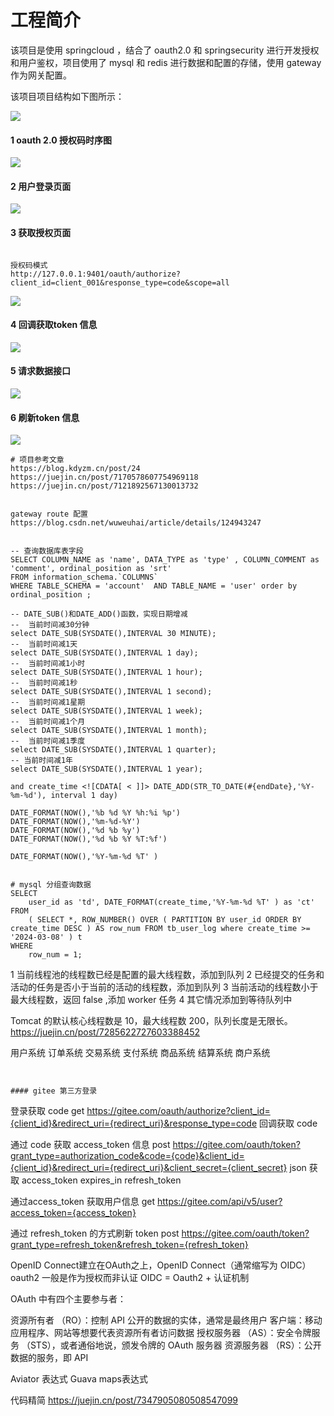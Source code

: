 # 工程简介
该项目是使用 springcloud ，结合了 oauth2.0 和 springsecurity 进行开发授权和用户鉴权，项目使用了 mysql 和 redis 进行数据和配置的存储，使用 gateway 作为网关配置。

该项目项目结构如下图所示：

![](./data/20221127182040.png)

#### 1 oauth 2.0 授权码时序图


![](./data/20221127182114.png)


#### 2 用户登录页面
![](./data/20221127182256.png)


#### 3 获取授权页面
```

授权码模式
http://127.0.0.1:9401/oauth/authorize?client_id=client_001&response_type=code&scope=all
```

![](./data/20221127182324.png)

#### 4 回调获取token 信息

![](./data/20221127182150.png)


#### 5 请求数据接口

![](./data/20221127182520.png)


#### 6 刷新token 信息

![](./data/20221127182552.png)



```
# 项目参考文章
https://blog.kdyzm.cn/post/24
https://juejin.cn/post/7170578607754969118
https://juejin.cn/post/7121892567130013732


gateway route 配置
https://blog.csdn.net/wuweuhai/article/details/124943247

```

```mysql

-- 查询数据库表字段
SELECT COLUMN_NAME as 'name', DATA_TYPE as 'type' , COLUMN_COMMENT as 'comment', ordinal_position as 'srt' 
FROM information_schema.`COLUMNS` 
WHERE TABLE_SCHEMA = 'account'  AND TABLE_NAME = 'user' order by ordinal_position ;

-- DATE_SUB()和DATE_ADD()函数，实现日期增减
--  当前时间减30分钟
select DATE_SUB(SYSDATE(),INTERVAL 30 MINUTE);
--  当前时间减1天
select DATE_SUB(SYSDATE(),INTERVAL 1 day);
--  当前时间减1小时            
select DATE_SUB(SYSDATE(),INTERVAL 1 hour);
--  当前时间减1秒             
select DATE_SUB(SYSDATE(),INTERVAL 1 second);
--  当前时间减1星期   
select DATE_SUB(SYSDATE(),INTERVAL 1 week);
--  当前时间减1个月      
select DATE_SUB(SYSDATE(),INTERVAL 1 month);
--  当前时间减1季度          
select DATE_SUB(SYSDATE(),INTERVAL 1 quarter);
-- 当前时间减1年        
select DATE_SUB(SYSDATE(),INTERVAL 1 year);

and create_time <![CDATA[ < ]]> DATE_ADD(STR_TO_DATE(#{endDate},'%Y-%m-%d'), interval 1 day)

DATE_FORMAT(NOW(),'%b %d %Y %h:%i %p')
DATE_FORMAT(NOW(),'%m-%d-%Y')
DATE_FORMAT(NOW(),'%d %b %y')
DATE_FORMAT(NOW(),'%d %b %Y %T:%f')

DATE_FORMAT(NOW(),'%Y-%m-%d %T' )


# mysql 分组查询数据 
SELECT
	user_id as 'td', DATE_FORMAT(create_time,'%Y-%m-%d %T' ) as 'ct'
FROM
	( SELECT *, ROW_NUMBER() OVER ( PARTITION BY user_id ORDER BY create_time DESC ) AS row_num FROM tb_user_log where create_time >= '2024-03-08' ) t 
WHERE
	row_num = 1;

```


1 当前线程池的线程数已经是配置的最大线程数，添加到队列
2 已经提交的任务和活动的任务是否小于当前的活动的线程数，添加到队列
3 当前活动的线程数小于最大线程数，返回 false ,添加 worker 任务
4 其它情况添加到等待队列中

Tomcat 的默认核心线程数是 10，最大线程数 200，队列长度是无限长。
https://juejin.cn/post/7285622727603388452

用户系统
订单系统
交易系统
支付系统
商品系统
结算系统
商户系统






```


#### gitee 第三方登录
```

登录获取 code
get https://gitee.com/oauth/authorize?client_id={client_id}&redirect_uri={redirect_uri}&response_type=code
回调获取 code

通过 code 获取 access_token 信息
post https://gitee.com/oauth/token?grant_type=authorization_code&code={code}&client_id={client_id}&redirect_uri={redirect_uri}&client_secret={client_secret}
json 获取 access_token expires_in refresh_token

通过access_token 获取用户信息 
get https://gitee.com/api/v5/user?access_token={access_token}

通过 refresh_token 的方式刷新 token 
post https://gitee.com/oauth/token?grant_type=refresh_token&refresh_token={refresh_token}


OpenID Connect建立在OAuth之上，OpenID Connect（通常缩写为 OIDC）
oauth2 一般是作为授权而非认证
OIDC = Oauth2 + 认证机制

OAuth 中有四个主要参与者：

资源所有者 （RO）：控制 API 公开的数据的实体，通常是最终用户
客户端：移动应用程序、网站等想要代表资源所有者访问数据
授权服务器 （AS）：安全令牌服务 （STS），或者通俗地说，颁发令牌的 OAuth 服务器
资源服务器 （RS）：公开数据的服务，即 API

Aviator 表达式 
Guava maps表达式 

代码精简 
https://juejin.cn/post/7347905080508547099

```

